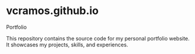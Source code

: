 # vcramos.github.io

Portfolio

This repository contains the source code for my personal portfolio website. It showcases my projects, skills, and experiences.